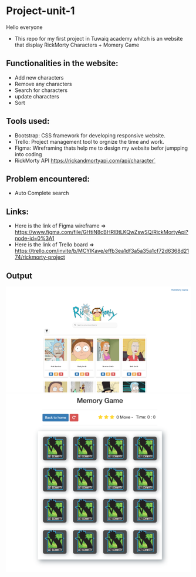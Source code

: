 # Project-unit-1

Hello everyone 
- This repo for my first project in Tuwaiq academy whitch is an website that display RickMorty Characters + Momery Game

## Functionalities in the website:
- Add new characters
- Remove any characters 
- Search for characters
- update characters
- Sort 

## Tools used:
- Bootstrap: CSS framework for developing responsive website.
- Trello: Project management tool to orgnize the time and work.
- Figma: Wireframing thats help me to design my website befor jumpping into coding
- RickMorty API  https://rickandmortyapi.com/api/character`

## Problem encountered:
-  Auto Complete search 


## Links:
- Here is the link of Figma wireframe => https://www.figma.com/file/GHtiN8cBHRlBtLKQwZswSQ/RickMortyApi?node-id=0%3A1
- Here is the link of Trello board => https://trello.com/invite/b/MCYlKave/effb3ea1df3a5a35a1cf72d6368d2174/rickmorty-project

## Output 
![snippet](img/output1.png)
![snippet](img/output2.png)

